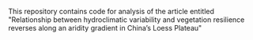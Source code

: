 This repository contains code for analysis of the article entitled "Relationship between hydroclimatic variability and vegetation resilience reverses along an aridity gradient in China’s Loess Plateau"

